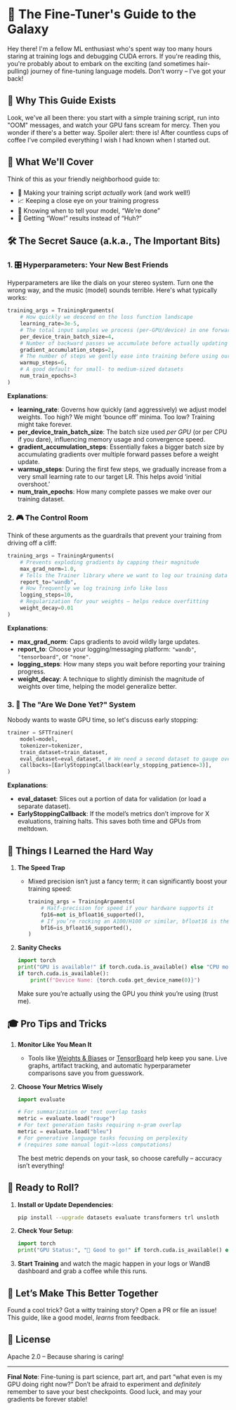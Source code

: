 # 🚀 The Fine-Tuner's Guide to the Galaxy

Hey there! I'm a fellow ML enthusiast who's spent way too many hours staring at training logs and debugging CUDA errors. If you're reading this, you're probably about to embark on the exciting (and sometimes hair-pulling) journey of fine-tuning language models. Don't worry – I've got your back!

## 🤔 Why This Guide Exists

Look, we've all been there: you start with a simple training script, run into "OOM" messages, and watch your GPU fans scream for mercy. Then you wonder if there's a better way. Spoiler alert: there is! After countless cups of coffee I’ve compiled everything I wish I had known when I started out.

## 🎯 What We'll Cover

Think of this as your friendly neighborhood guide to:
- 🔧 Making your training script *actually* work (and work well!)  
- 📈 Keeping a close eye on your training progress  
- 🚦 Knowing when to tell your model, “We’re done”  
- 💫 Getting “Wow!” results instead of “Huh?”

## 🛠️ The Secret Sauce (a.k.a., The Important Bits)

### 1. 🎛️ Hyperparameters: Your New Best Friends

Hyperparameters are like the dials on your stereo system. Turn one the wrong way, and the music (model) sounds terrible. Here's what typically works:

```python
training_args = TrainingArguments(
    # How quickly we descend on the loss function landscape
    learning_rate=3e-5,  
    # The total input samples we process (per-GPU/device) in one forward pass
    per_device_train_batch_size=4,
    # Number of backward passes we accumulate before actually updating the weights
    gradient_accumulation_steps=2,
    # The number of steps we gently ease into training before using our full LR
    warmup_steps=6,
    # A good default for small- to medium-sized datasets
    num_train_epochs=3  
)
```

**Explanations**:  
- **learning_rate**: Governs how quickly (and aggressively) we adjust model weights. Too high? We might ‘bounce off’ minima. Too low? Training might take forever.  
- **per_device_train_batch_size**: The batch size used *per GPU* (or per CPU if you dare), influencing memory usage and convergence speed.  
- **gradient_accumulation_steps**: Essentially fakes a bigger batch size by accumulating gradients over multiple forward passes before a weight update.  
- **warmup_steps**: During the first few steps, we gradually increase from a very small learning rate to our target LR. This helps avoid ‘initial overshoot.’  
- **num_train_epochs**: How many complete passes we make over our training dataset.  

### 2. 🎮 The Control Room

Think of these arguments as the guardrails that prevent your training from driving off a cliff:

```python
training_args = TrainingArguments(
    # Prevents exploding gradients by capping their magnitude
    max_grad_norm=1.0,
    # Tells the Trainer library where we want to log our training data (in our case Weight and Biases API)
    report_to="wandb",        
    # How frequently we log training info like loss
    logging_steps=10,
    # Regularization for your weights – helps reduce overfitting
    weight_decay=0.01
)
```

**Explanations**:  
- **max_grad_norm**: Caps gradients to avoid wildly large updates.  
- **report_to**: Choose your logging/messaging platform: `"wandb"`, `"tensorboard"`, or `"none"`.  
- **logging_steps**: How many steps you wait before reporting your training progress.  
- **weight_decay**: A technique to slightly diminish the magnitude of weights over time, helping the model generalize better.

### 3. 🎯 The "Are We Done Yet?" System

Nobody wants to waste GPU time, so let's discuss early stopping:

```python
trainer = SFTTrainer(
    model=model,
    tokenizer=tokenizer,  
    train_dataset=train_dataset,
    eval_dataset=eval_dataset,  # We need a second dataset to gauge overfitting
    callbacks=[EarlyStoppingCallback(early_stopping_patience=3)],
)
```

**Explanations**:  
- **eval_dataset**: Slices out a portion of data for validation (or load a separate dataset).  
- **EarlyStoppingCallback**: If the model’s metrics don’t improve for X evaluations, training halts. This saves both time and GPUs from meltdown.

## 🚨 Things I Learned the Hard Way

1. **The Speed Trap**  
   - Mixed precision isn’t just a fancy term; it can significantly boost your training speed:
     ```python
     training_args = TrainingArguments(
         # Half-precision for speed if your hardware supports it
         fp16=not is_bfloat16_supported(),
         # If you’re rocking an A100/H100 or similar, bfloat16 is the real MVP
         bf16=is_bfloat16_supported(),
     )
     ```
2. **Sanity Checks**  
   ```python
   import torch
   print("GPU is available!" if torch.cuda.is_available() else "CPU mode only - be patient!")
   if torch.cuda.is_available():
       print(f"Device Name: {torch.cuda.get_device_name(0)}")
   ```

   Make sure you’re actually using the GPU you *think* you’re using (trust me).

## 🎓 Pro Tips and Tricks

1. **Monitor Like You Mean It**  
   - Tools like [Weights & Biases](https://wandb.ai/) or [TensorBoard](https://www.tensorflow.org/tensorboard) help keep you sane. Live graphs, artifact tracking, and automatic hyperparameter comparisons save you from guesswork.  

2. **Choose Your Metrics Wisely**  
   ```python
   import evaluate

   # For summarization or text overlap tasks
   metric = evaluate.load("rouge")
   # For text generation tasks requiring n-gram overlap
   metric = evaluate.load("bleu")
   # For generative language tasks focusing on perplexity
   # (requires some manual logit->loss computations)
   ```
   The best metric depends on your task, so choose carefully – accuracy isn’t everything!

## 🚀 Ready to Roll?

1. **Install or Update Dependencies**:
   ```bash
   pip install --upgrade datasets evaluate transformers trl unsloth
   ```
2. **Check Your Setup**:
   ```python
   import torch
   print("GPU Status:", "🚀 Good to go!" if torch.cuda.is_available() else "🐌 CPU mode only")
   ```
3. **Start Training** and watch the magic happen in your logs or WandB dashboard and grab a coffee while this runs.

## 🤝 Let’s Make This Better Together

Found a cool trick? Got a witty training story? Open a PR or file an issue! This guide, like a good model, *learns* from feedback.

## 📜 License

Apache 2.0 – Because sharing is caring!

---

**Final Note**: Fine-tuning is part science, part art, and part “what even is my GPU doing right now?” Don’t be afraid to experiment and *definitely* remember to save your best checkpoints. Good luck, and may your gradients be forever stable!